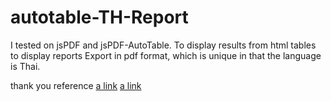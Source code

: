 # autotable-TH-Report
 I tested on jsPDF and jsPDF-AutoTable. 
 To display results from html tables to display reports Export in pdf format, 
 which is unique in that the language is Thai.


thank you reference 
[a link](https://github.com/simonbengtsson/jsPDF-AutoTable)
[a link](https://github.com/MrRio/jsPDF)

